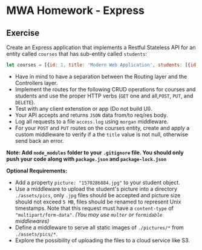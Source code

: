 # MWA Homework - Express
## Exercise
Create an Express application that implements a Restful Stateless API for an entity called `courses` that has sub-entity called `students`:
```javascript
let courses = [{id: 1, title: 'Modern Web Application', students: [{id: 1, name: "Asaad Saad", grade: 95}]}]
```
* Have in mind to have a separation between the Routing layer and the Controllers layer. 
* Implement the routes for the following CRUD operations for courses and students and use the proper HTTP verbs (`GET` one and all,`POST`, `PUT`, and `DELETE`).
* Test with any client extenstion or app (Do not build UI).
* Your API accepts and returns `JSON` data from/to req/res body.
* Log all requests to a file `access.log` using `morgan` middleware. 
* For your `POST` and `PUT` routes on the courses entity, create and apply a custom middleware to verify if a the `title` value is not null, otherwise send back an error.
  
**Note: Add `node_modules` folder to your `.gitignore` file. You should only push your code along with `package.json` and `package-lock.json`**
  
**Optional Requirements:** 
* Add a property `picture: "1570286884.jpg"` to your student object.
* Use a middleware to upload the student's picture into a directory `./assets/pics`, only `.jpg` files should be accepted and picture size should not exceed `5 MB`, files should be renamed to represent Unix timestamps. Note that this request must have a `content-type` of `"multipart/form-data"`. *(You may use `multer` or `formidable` middlewares)*
* Define a middleware to serve all static images of `./pictures/*` from `./assets/pics/*`.
* Explore the possibility of uploading the files to a cloud service like S3.
